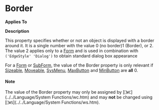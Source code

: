 




<h1 class="heading"><span class="name">Border</span></h1>

**Applies To**


**Description**


This property specifies whether or not an object is displayed with a border around it. It is a single number with the value 0 (no border)1 (Border), or 2. The value 2 applies only to a [Form](../a-z/form.md) and is used in combination with `('EdgeStyle' 'Dialog')` to obtain standard dialog box appearance


For a [Form](../a-z/form.md) or [SubForm](../a-z/subform.md), the value of the Border property is only relevant if [Sizeable](../a-z/sizeable.md), [Moveable](../a-z/moveable.md), [SysMenu](../a-z/sysmenu.md), [MaxButton](../a-z/maxbutton.md) and [MinButton](../a-z/minbutton.md) are **all** 0.

#### Note


The value of the Border property may only be assigned by [`⎕WC`](../../Language/System Functions/wc.htm) and may **not** be changed using [`⎕WS`](../../Language/System Functions/ws.htm).



